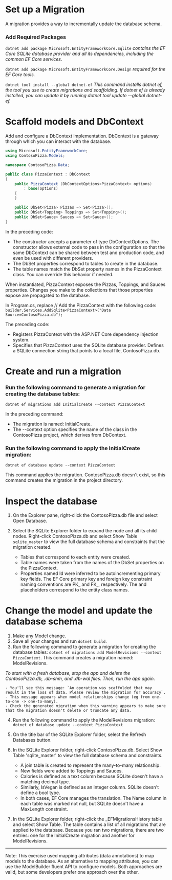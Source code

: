 
# Set up a Migration
A migration provides a way to incrementally update the database schema.

### Add Required Packages
`dotnet add package Microsoft.EntityFrameworkCore.Sqlite` *contains the EF Core SQLite database provider and all its dependencies, including the common EF Core services.*

`dotnet add package Microsoft.EntityFrameworkCore.Design` *required for the EF Core tools.*

`dotnet tool install --global dotnet-ef` *This command installs dotnet ef, the tool you use to create migrations and scaffolding. If dotnet ef is already installed, you can update it by running dotnet tool update --global dotnet-ef.*

# Scaffold models and DbContext

Add and configure a DbContext implementation. DbContext is a gateway through which you can interact with the database.

```c#
using Microsoft.EntityFrameworkCore;
using ContosoPizza.Models;

namespace ContosoPizza.Data;

public class PizzaContext : DbContext
{
    public PizzaContext (DbContextOptions<PizzaContext> options)
        : base(options)
    {
    }

    public DbSet<Pizza> Pizzas => Set<Pizza>();
    public DbSet<Topping> Toppings => Set<Topping>();
    public DbSet<Sauce> Sauces => Set<Sauce>();
}
```
In the preceding code:
- The constructor accepts a parameter of type DbContextOptions<PizzaContext>. The constructor allows external code to pass in the configuration so that the same DbContext can be shared between test and production code, and even be used with different providers.
- The DbSet<T> properties correspond to tables to create in the database.
- The table names match the DbSet<T> property names in the PizzaContext class. You can override this behavior if needed.

When instantiated, PizzaContext exposes the Pizzas, Toppings, and Sauces properties. Changes you make to the collections that those properties expose are propagated to the database.

In Program.cs, replace // Add the PizzaContext with the following code:
`builder.Services.AddSqlite<PizzaContext>("Data Source=ContosoPizza.db");`

The preceding code:
  - Registers PizzaContext with the ASP.NET Core dependency injection system.
  - Specifies that PizzaContext uses the SQLite database provider.
Defines a SQLite connection string that points to a local file, ContosoPizza.db.

# Create and run a migration
### Run the following command to generate a migration for creating the database tables:

`dotnet ef migrations add InitialCreate --context PizzaContext`

In the preceding command:
- The migration is named: InitialCreate.
- The --context option specifies the name of the class in the ContosoPizza project, which derives from DbContext.

### Run the following command to apply the InitialCreate migration:

`dotnet ef database update --context PizzaContext`

This command applies the migration. ContosoPizza.db doesn't exist, so this command creates the migration in the project directory.

# Inspect the database

1. On the Explorer pane, right-click the ContosoPizza.db file and select Open Database.


2. Select the SQLite Explorer folder to expand the node and all its child nodes. Right-click ContosoPizza.db and select Show Table `sqlite_master` to view the full database schema and constraints that the migration created.

    - Tables that correspond to each entity were created.
    - Table names were taken from the names of the DbSet properties on the PizzaContext.
    - Properties named Id were inferred to be autoincrementing primary key fields.
    The EF Core primary key and foreign key constraint naming conventions are PK_<primary key property> and FK_<dependent entity>_<principal entity>_<foreign key property>, respectively. The <dependent entity> and <principal entity> placeholders correspond to the entity class names.

# Change the model and update the database schema
1. Make any Model change.
2. Save all your changes and run `dotnet build`.
3. Run the following command to generate a migration for creating the database tables: `dotnet ef migrations add ModelRevisions --context PizzaContext`. This command creates a migration named: ModelRevisions.
    
*To start with a fresh database, stop the app and delete the ContosoPizza.db, .db-shm, and .db-wal files. Then, run the app again.*
    
    - You'll see this message: `An operation was scaffolded that may result in the loss of data. Please review the migration for accuracy`. 
    - This message appears when model relationships change (eg from one-to-one -> one-to-many). 
    - Check the generated migration when this warning appears to make sure that the migration doesn't delete or truncate any data.
4. Run the following command to apply the ModelRevisions migration:
`dotnet ef database update --context PizzaContext`
5. On the title bar of the SQLite Explorer folder, select the Refresh Databases button.
6. In the SQLite Explorer folder, right-click ContosoPizza.db. Select Show Table 'sqlite_master' to view the full database schema and constraints.

    - A join table is created to represent the many-to-many relationship.
    - New fields were added to Toppings and Sauces.
    - Calories is defined as a text column because SQLite doesn't have a matching decimal type.
    - Similarly, IsVegan is defined as an integer column. SQLite doesn't define a bool type.
    - In both cases, EF Core manages the translation.
    The Name column in each table was marked not null, but SQLite doesn't have a MaxLength constraint.

7. In the SQLite Explorer folder, right-click the _EFMigrationsHistory table and select Show Table. The table contains a list of all migrations that are applied to the database. Because you ran two migrations, there are two entries: one for the InitialCreate migration and another for ModelRevisions.

---

Note: This exercise used mapping attributes (data annotations) to map models to the database. As an alternative to mapping attributes, you can use the ModelBuilder fluent API to configure models. Both approaches are valid, but some developers prefer one approach over the other.